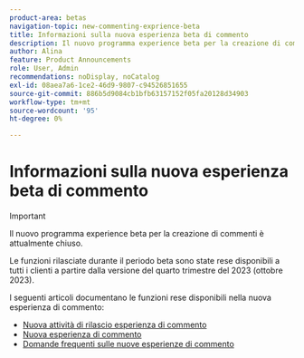 ```yaml
---
product-area: betas
navigation-topic: new-commenting-exprience-beta
title: Informazioni sulla nuova esperienza beta di commento
description: Il nuovo programma experience beta per la creazione di commenti è attualmente chiuso. I seguenti articoli documentano le funzioni rese disponibili in come nuova esperienza di commento.
author: Alina
feature: Product Announcements
role: User, Admin
recommendations: noDisplay, noCatalog
exl-id: 08aea7a6-1ce2-46d9-9807-c94526851655
source-git-commit: 886b5d9084cb1bfb63157152f05fa20128d34903
workflow-type: tm+mt
source-wordcount: '95'
ht-degree: 0%

---
```


# Informazioni sulla nuova esperienza beta di commento

>[!IMPORTANT]
>
>Il nuovo programma experience beta per la creazione di commenti è attualmente chiuso.
>
>Le funzioni rilasciate durante il periodo beta sono state rese disponibili a tutti i clienti a partire dalla versione del quarto trimestre del 2023 (ottobre 2023).


I seguenti articoli documentano le funzioni rese disponibili nella nuova esperienza di commento:

* [Nuova attività di rilascio esperienza di commento](../new-commenting-experience-beta/new-commenting-beta-experience-release-activity.md)
* [Nuova esperienza di commento](../new-commenting-experience-beta/unified-commenting-experience.md)
* [Domande frequenti sulle nuove esperienze di commento](../new-commenting-experience-beta/new-commenting-faq.md)
